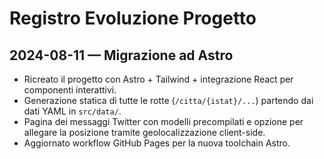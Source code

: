 # Registro Evoluzione Progetto

## 2024-08-11 — Migrazione ad Astro
- Ricreato il progetto con Astro + Tailwind + integrazione React per componenti interattivi.
- Generazione statica di tutte le rotte (`/citta/{istat}/...`) partendo dai dati YAML in `src/data/`.
- Pagina dei messaggi Twitter con modelli precompilati e opzione per allegare la posizione tramite geolocalizzazione client-side.
- Aggiornato workflow GitHub Pages per la nuova toolchain Astro.
